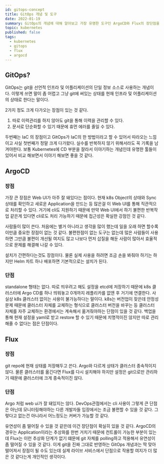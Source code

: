 ```yaml
---
id: gitops-concept
title: GitOps 개념 및 도구
date: 2022-01-19
summary: GitOps의 개념에 대해 알아보고 가장 유명한 도구인 ArgoCD와 Flux의 장단점을 비교해본다.
topic: kubernetes
published: false
tags:
  - kubernetes
  - gitops
  - flux
  - argocd
---
```

## GitOps?
GitOps는 git을 선언적 인프라 및 어플리케이션의 단일 정보 소스로 사용하는 개념이다. 이렇게 쓰면 말이 좀 어렵고 그냥 git에 써있는 상태를 현재 인프라 및 어플리케이션의 상태로 한다는 말이다.

2가지 정도 크게 다가오는 장점이 있는 것 같다.

1. 따로 이력관리를 하지 않아도 git을 통해 이력을 관리할 수 있다.
2. 문서로 단순화할 수 있기 때문에 휴먼 에러를 줄일 수 있다.

두번째는 IaC 의 장점이고 GitOps가 IaC의 한 방법이라고 할 수 있어서 따라오는 느낌이고 사실 첫번째가 정말 크게 다가왔다. 실수를 반복하지 않기 위해서라도 꼭 기록을 남겨야한다. 보통 Kubernetes에 CD 부분을 잘라서 이야기하는 개념인데 유명한 툴들이 있어서 비교 해보면서 이야기 해보면 좋을 것 같다.

## ArgoCD

### 장점
가장 큰 장점은 Web UI가 아주 잘 돼있다는 점이다. 현재 k8s Object의 상태와 Sync 상태를 확인하고 새로운 Application을 만드는 등 많은걸 이 Web UI를 통해 직관적으로 처리할 수 있다. 거기에 cli도 지원하기 때문에 만약 Web UI에서 하기 불편한 반복작업 같은게 있다면 cli로도 처리 가능하기 때문에 접근성은 확실한 강점인 것 같다.

사람들이 많이 쓴다. 처음에는 별거 아니라고 생각을 많이 했는데 일을 오래 하면 할수록 이만큼 중요한 장점이 없는 것 같다. 불편한점이 없는 도구는 없는데 많은 사람들이 사용하면 그만큼 불편이 개선될 여지도 많고 나보다 먼저 삽질을 해둔 사람이 많아서 효율적으로 문제를 해결해 나갈 수 있다.

설치가 간편하다는것도 장점이다. 물론 실제 사용을 하려면 조금 손을 봐줘야 하기는 하지만 Helm 차트 하나 배포하면 기본적으로는 설치가 된다.

### 단점
standalone 형태는 없다. 따로 띄우려고 해도 설정을 etcd에 저장하기 때문에 k8s 클러스터에 Argo CD를 하나 띄워놓고 0개까지 레플리카를 없앤 후 거기에 연결한다. 사실상 k8s 클러스터 없이는 사용이 불가능하다는 말이다. k8s는 버전업이 잦은데 안정성 문제 때문에 클러스터 자체를 교체하는 형식으로 클러스터 버전을 바꾸는 등 클러스터 자체를 자주 교체하는 환경에서는 계속해서 옮겨줘야하는 단점이 있을 것 같다. 백업을 통해 현재 설정을 yaml로 받고 restore 할 수 있기 때문에 치명적이진 않지만 따로 관리해줄 수 없다는 점은 단점이다.

## Flux

### 장점
git repo에 현재 상태를 저장해두고 쓴다. Argo와 다르게 상태가 클러스터 종속적이지 않다. 물론 클러스터를 옮긴다면 Flux를 다시 설치해야 하지만 설정은 git으로만 관리하기 때문에 클러스터에 크게 종속적이진 않다.

### 단점
Argo 처럼 web ui가 잘 돼있지는 않다. DevOps관점에서는 cli 사용이 그렇게 큰 단점은 아닌데 모니터링해야하는 다른 개발자들 입장에서는 조금 불편할 수 있을 것 같다. 그렇다고 없는건 아니라서 어느정도는 커버가 가능할 것 같다.

유연성이 좀 떨어질 수 있을 것 같은데 이건 장단점이 확실히 있을 것 같다. ArgoCD의 경우는 Application이라는 추상화를 한번 거치기 때문에 컨트롤이 가능한 부분이 있는데 Flux는 이런 추상화 단계가 없기 떄문에 git 자체를 polling하고 적용해서 유연성이 좀 떨어질 수 있을 것 같다. 이게 git을 진짜 그대로 반영하는 GitOps 개념과는 딱 맞아 떨어져서 장점이 될 수도 있는데 실제 라이브 서비스에서 단점으로 작용할 여지가 더 많은 것 같다는게 개인적인 생각이다.
